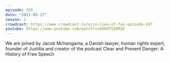 ```yaml
---
episode: 355
date: "2021-03-17"
season: 2
crowdcast: https://www.crowdcast.io/e/in-lieu-of-fun-episode-247
youtube: https://www.youtube.com/watch?v=O5kUTSIGM2k
---
```

We are joined by Jacob Mchangama, a Danish lawyer, human rights expert, founder
of Justitia and creator of the podcast Clear and Present Danger: A History of
Free Speech
